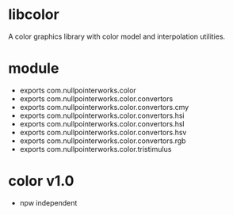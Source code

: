 # libcolor
A color graphics library with color model and interpolation utilities. 

# module
* exports com.nullpointerworks.color
* exports com.nullpointerworks.color.convertors
* exports com.nullpointerworks.color.convertors.cmy
* exports com.nullpointerworks.color.convertors.hsi
* exports com.nullpointerworks.color.convertors.hsl
* exports com.nullpointerworks.color.convertors.hsv
* exports com.nullpointerworks.color.convertors.rgb
* exports com.nullpointerworks.color.tristimulus

# color v1.0
* npw independent

